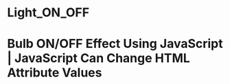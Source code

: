 <h1>Light_ON_OFF</h1>
<h1>Bulb ON/OFF Effect Using JavaScript |  JavaScript Can Change HTML Attribute Values</h1>
